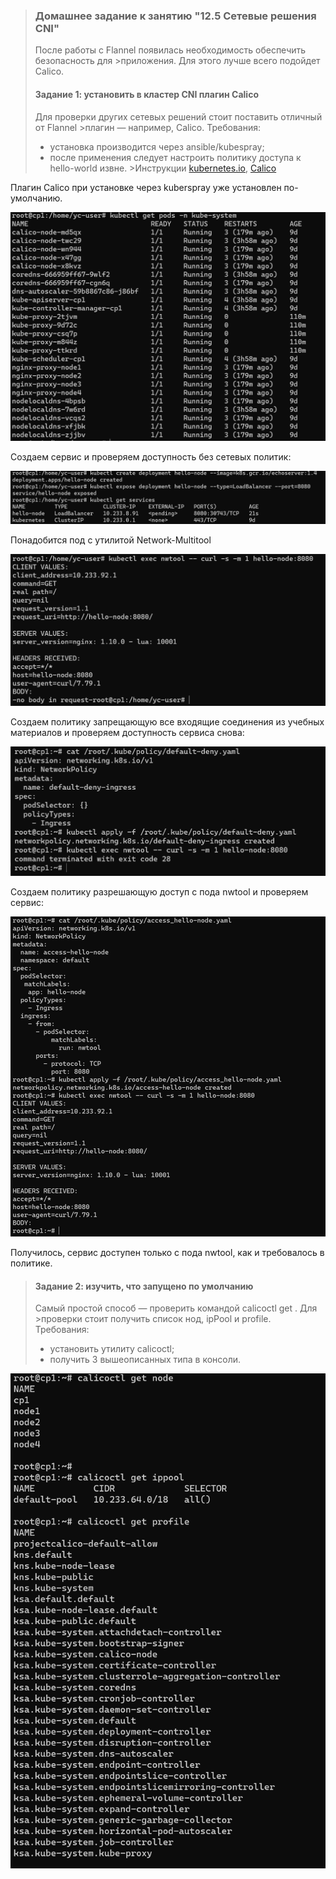>### Домашнее задание к занятию "12.5 Сетевые решения CNI"
>После работы с Flannel появилась необходимость обеспечить безопасность для >приложения. Для этого лучше всего подойдет Calico.
>#### Задание 1: установить в кластер CNI плагин Calico
>Для проверки других сетевых решений стоит поставить отличный от Flannel >плагин — например, Calico. Требования: 
>* установка производится через ansible/kubespray;
>* после применения следует настроить политику доступа к hello-world извне. >Инструкции [kubernetes.io](https://kubernetes.io/docs/concepts/>services-networking/network-policies/), [Calico](https://docs.>projectcalico.org/about/about-network-policy)

Плагин Calico при установке через kuberspray уже установлен по-умолчанию.

![calico](1.PNG)

Создаем сервис и проверяем доступность без сетевых политик:

![no-policy](2.PNG)

Понадобится под с утилитой Network-Multitool

![nwtool](3.PNG)

Создаем политику запрещающую все входящие соединения из учебных материалов и проверяем доступность сервиса снова:

![deny](4.PNG)

Создаем политику разрешающую доступ с пода nwtool и проверяем сервис:

![accept](5.PNG)

Получилось, сервис доступен только с пода nwtool, как и требовалось в политике.

>#### Задание 2: изучить, что запущено по умолчанию
>Самый простой способ — проверить командой calicoctl get <type>. Для >проверки стоит получить список нод, ipPool и profile.
>Требования: 
>* установить утилиту calicoctl;
>* получить 3 вышеописанных типа в консоли.

![calicoctl](6.PNG)